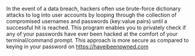 In the event of a data breach, hackers often use brute-force dictionary attacks to log into user accounts by looping through the collection of compromised usernames and passwords (key:value pairs) until a successful hit is reached. 
This program enables you to privately check if any of your passwords have ever been hacked at the comfort of your terminal/command prompt. 
This approach is more secure as compared to keying in your password on https://haveibeenpwned.com

